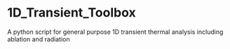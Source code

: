 # 1D_Transient_Toolbox
A python script for general purpose 1D transient thermal analysis including ablation and radiation
